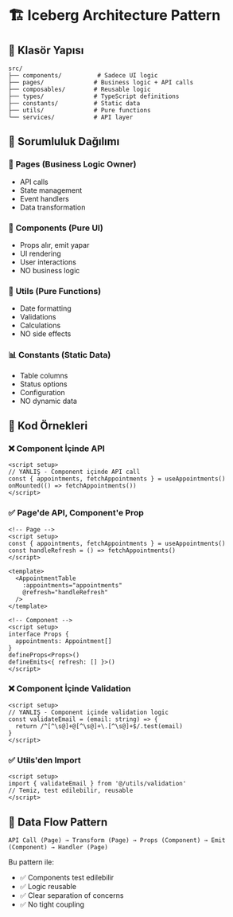 # 🏗️ Iceberg Architecture Pattern

## 📂 Klasör Yapısı
```
src/
├── components/          # Sadece UI logic
├── pages/              # Business logic + API calls
├── composables/        # Reusable logic
├── types/              # TypeScript definitions
├── constants/          # Static data
├── utils/              # Pure functions
└── services/           # API layer
```

## 🎯 Sorumluluk Dağılımı

### 📄 **Pages** (Business Logic Owner)
- API calls
- State management
- Event handlers
- Data transformation

### 🧩 **Components** (Pure UI)
- Props alır, emit yapar
- UI rendering
- User interactions
- NO business logic

### 🔧 **Utils** (Pure Functions)
- Date formatting
- Validations
- Calculations
- NO side effects

### 📊 **Constants** (Static Data)
- Table columns
- Status options
- Configuration
- NO dynamic data

## 📝 Kod Örnekleri

### ❌ Component İçinde API
```vue
<script setup>
// YANLIŞ - Component içinde API call
const { appointments, fetchAppointments } = useAppointments()
onMounted(() => fetchAppointments())
</script>
```

### ✅ Page'de API, Component'e Prop
```vue
<!-- Page -->
<script setup>
const { appointments, fetchAppointments } = useAppointments()
const handleRefresh = () => fetchAppointments()
</script>

<template>
  <AppointmentTable 
    :appointments="appointments"
    @refresh="handleRefresh"
  />
</template>

<!-- Component -->
<script setup>
interface Props {
  appointments: Appointment[]
}
defineProps<Props>()
defineEmits<{ refresh: [] }>()
</script>
```

### ❌ Component İçinde Validation
```vue
<script setup>
// YANLIŞ - Component içinde validation logic
const validateEmail = (email: string) => {
  return /^[^\s@]+@[^\s@]+\.[^\s@]+$/.test(email)
}
</script>
```

### ✅ Utils'den Import
```vue
<script setup>
import { validateEmail } from '@/utils/validation'
// Temiz, test edilebilir, reusable
</script>
```

## 🔄 Data Flow Pattern

```
API Call (Page) → Transform (Page) → Props (Component) → Emit (Component) → Handler (Page)
```

Bu pattern ile:
- ✅ Components test edilebilir
- ✅ Logic reusable
- ✅ Clear separation of concerns
- ✅ No tight coupling
